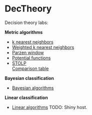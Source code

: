 # DecTheory
Decision theory labs:  


**Metric algorithms**
- [k nearest neighbors](readme/kNN.md)
- [Weighted k nearest neighbors](readme/WkNN.md)
- [Parzen window](readme/PW.md)
- [Potential functions](readme/PF.md)
- [STOLP](readme/STOLP.md)  
  [Comparison table](readme/Sum.md)

**Bayesian classification**
- [Bayesian algorithms](readme/PlugIn.md)

**Linear classification**
- [Linear algorithms](readme/Linear.md)
TODO: Shiny host.
